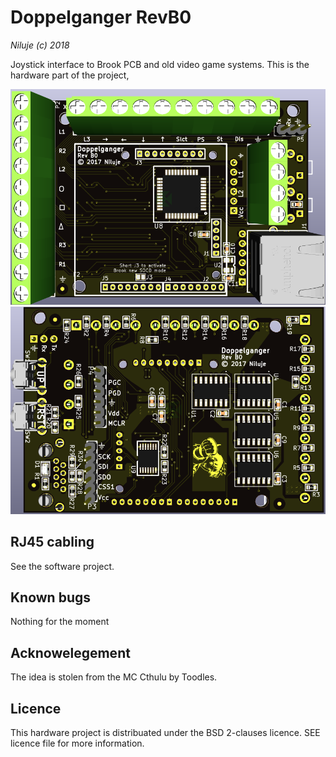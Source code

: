 # Doppelganger RevB0
_Niluje (c) 2018_

Joystick interface to Brook PCB and old video game systems.
This is the hardware part of the project,

![alt tag](render/top.png?raw=true "Kicad render (top side)")
![alt tag](render/bot.png?raw=true "Kicad render (bottom side)")

## RJ45 cabling

See the software project.

## Known bugs

Nothing for the moment

## Acknowelegement

The idea is stolen from the MC Cthulu by Toodles.

## Licence

This hardware project is distribuated under the BSD 2-clauses licence.
SEE licence file for more information.
